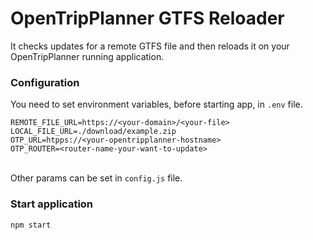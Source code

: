 # OpenTripPlanner GTFS Reloader
It checks updates for a remote GTFS file and then reloads it on your OpenTripPlanner running application.

### Configuration

You need to set environment variables, before starting app, in `.env` file.
```shell
REMOTE_FILE_URL=https://<your-domain>/<your-file>
LOCAL_FILE_URL=./download/example.zip
OTP_URL=htpps://<your-opentripplanner-hostname>
OTP_ROUTER=<router-name-your-want-to-update>
```
\
Other params can be set in `config.js` file.
### Start application
```shell
npm start
```
